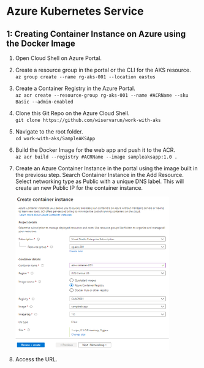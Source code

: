 # Azure Kubernetes Service

## 1: Creating Container Instance on Azure using the Docker Image
1. Open Cloud Shell on Azure Portal.
2. Create a resource group in the portal or the CLI for the AKS resource.    
    `az group create --name rg-aks-001 --location eastus`
3. Create a Container Registry in the Azure Portal.     
    `az acr create --resource-group rg-aks-001 --name #ACRName --sku Basic --admin-enabled`
4. Clone this Git Repo on the Azure Cloud Shell.    
    `git clone https://github.com/wiservarun/work-with-aks`
5. Navigate to the root folder.    
    `cd work-with-aks/SampleAKSApp`
6. Build the Docker Image for the web app and push it to the ACR.    
    `az acr build --registry #ACRName --image sampleaksapp:1.0 .`
7. Create an Azure Container Instance in the portal using the image built in the previosu step. 
    Search Container Instance in the Add Resource. Select networking type as Public with a unique DNS label. This will create an new Public IP for the container instance. 
    
    <img src="Images/1.1.PNG" width="400" height="400"/>
8. Access the URL.
